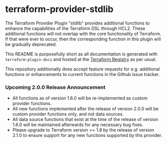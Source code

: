 # terraform-provider-stdlib

The Terraform Provider Plugin "stdlib" provides additional functions to enhance the capabilities of the Terraform DSL through HCL2. These additional functions will not overlap with the core functionality of Terraform. If that were ever to occur, then the corresponding function in this plugin will be gradually deprecated.

This README is purposefully short as all documentation is generated with `terraform-plugin-docs` and hosted at the [Terraform Registry](https://registry.terraform.io/providers/mschuchard/stdlib/latest/docs) as per usual.

This repository additionally does accept feature requests for e.g. additional functions or enhancements to current functions in the Github issue tracker.

### Upcoming 2.0.0 Release Announcement
- All functions as of version 1.6.0 will be re-implemented as custom provider functions.
- All new functions implemented after the release of version 2.0.0 will be custom provider functions only, and not data sources.
- All data source functions that exist at the time of the release of version 1.6.0 will be maintained afterwards for any necessary bug fixes.
- Please upgrade to Terraform version >= 1.8 by the release of version 2.1.0 to ensure support for any new functions supported by this provider.
